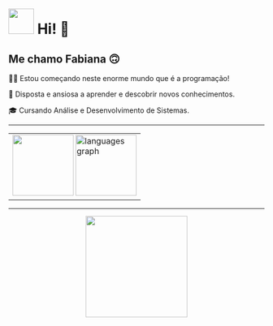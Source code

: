 # <img src="https://github.com/user-attachments/assets/8415b607-a3ed-4140-8b0a-1c7eef538c10" width="50"> Hi! :wave:


## Me chamo Fabiana :upside_down_face:

:female_detective: Estou começando neste enorme mundo que é a programação!

:seedling: Disposta e ansiosa a aprender e descobrir novos conhecimentos.

:mortar_board: Cursando Análise e Desenvolvimento de Sistemas.
<hr> 
      <table>
            <td>
                  <img height="120em" src="https://github-readme-stats.vercel.app/api?username=Fabi-MF&show_icons=true&theme=dracula&include_all_commits=true&count_private=true"/>
                  <img src="https://github-readme-stats.vercel.app/api/top-langs?username=Fabi-MF&locale=en&hide_title=false&layout=compact&card_width=320&langs_count=5&theme=dracula&hide_border=false" height="120" alt="languages graph"  />
            </td>
      </table>

<hr> 
      <div align="center"> 
       <img src="https://github.com/user-attachments/assets/2030786e-3d2e-4bfc-910e-3fab9d7af7be" width="200">
      </div>
     
   
